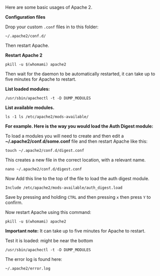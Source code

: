 
Here are some basic usages of Apache 2.

**Configuration files**

Drop your custom `.conf` files in to this folder:

```
~/.apache2/conf.d/
```

Then restart Apache.

**Restart Apache 2**

```
pkill -u $(whomami) apache2
```

Then wait for the daemon to be automatically restarted, it can take up to five minutes for Apache to restart.

**List loaded modules:**

```
/usr/sbin/apachectl -t -D DUMP_MODULES
```

**List available modules.**

```
ls -1 ls /etc/apache2/mods-available/
```

**For example. Here is the way you would load the Auth Digest module:**

To load a modules you will need to create and then edit a **~/.apache2/conf.d/some.conf** file and then restart Apache like this:

```
touch ~/.apache2/conf.d/digest.conf
```

This creates a new file in the correct location, with a relevant name.

```
nano ~/.apache2/conf.d/digest.conf
```

Now Add this line to the top of the file to load the auth digest module.

```
Include /etc/apache2/mods-available/auth_digest.load
```

Save by pressing and holding `CTRL` and then pressing `x` then press `Y` to confirm.

Now restart Apache using this command:

```
pkill -u $(whomami) apache2
```

**Important note:** It can take up to five minutes for Apache to restart.

Test it is loaded: might be near the bottom

```
/usr/sbin/apachectl -t -D DUMP_MODULES
```

The error log is found here:

```
~/.apache2/error.log
```



